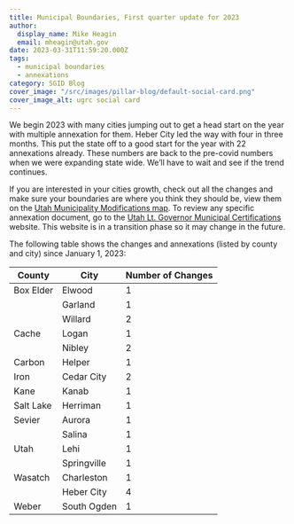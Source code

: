 ```yaml
---
title: Municipal Boundaries, First quarter update for 2023
author:
  display_name: Mike Heagin
  email: mheagin@utah.gov
date: 2023-03-31T11:59:20.000Z
tags:
  - municipal boundaries
  - annexations
category: SGID Blog
cover_image: "/src/images/pillar-blog/default-social-card.png"
cover_image_alt: ugrc social card
---
```


We begin 2023 with many cities jumping out to get a head start on the year with multiple annexation for them. Heber City led the way with four in three months. This put the state off to a good start for the year with 22 annexations already. These numbers are back to the pre-covid numbers when we were expanding state wide. We’ll have to wait and see if the trend continues.

If you are interested in your cities growth, check out all the changes and make sure your boundaries are where you think they should be, view them on the [Utah Municipality Modifications map](https://www.arcgis.com/home/webmap/viewer.html?webmap=c5ab7e0fcd514f1a9db6b8dad55bba63). To review any specific annexation document, go to the [Utah Lt. Governor Municipal Certifications](https://demosite.utah.gov/gov-entity/boundary-certifications-by-year/) website. This website is in a transition phase so it may change in the future.

The following table shows the changes and annexations (listed by county and city) since January 1, 2023:

| County    | City        | Number of Changes |
|-----------|-------------|-------------------|
| Box Elder | Elwood      | 1                 |
|           | Garland     | 1                 |
|           | Willard     | 2                 |
| Cache     | Logan       | 1                 |
|           | Nibley      | 2                 |
| Carbon    | Helper      | 1                 |
| Iron      | Cedar City  | 2                 |
| Kane      | Kanab       | 1                 |
| Salt Lake | Herriman    | 1                 |
| Sevier    | Aurora      | 1                 |
|           | Salina      | 1                 |
| Utah      | Lehi        | 1                 |
|           | Springville | 1                 |
| Wasatch   | Charleston  | 1                 |
|           | Heber City  | 4                 |
| Weber     | South Ogden | 1                 |
